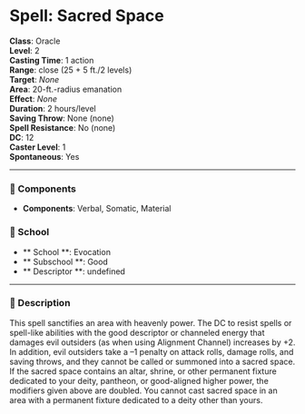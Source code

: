 
# Spell: Sacred Space
**Class**: Oracle  
**Level**: 2  
**Casting Time**: 1 action  
**Range**: close (25 + 5 ft./2 levels)  
**Target**: _None_  
**Area**: 20-ft.-radius emanation  
**Effect**: _None_  
**Duration**: 2 hours/level  
**Saving Throw**: None (none)  
**Spell Resistance**: No (none)  
**DC**: 12  
**Caster Level**: 1  
**Spontaneous**: Yes

---

### 🔮 Components
- **Components**: Verbal, Somatic, Material

### 🏫 School
- ** School **: Evocation
- ** Subschool **: Good
- ** Descriptor **: undefined
---

### 📜 Description
This spell sanctifies an area with heavenly power. The DC to resist spells or spell-like abilities with the good descriptor or channeled energy that damages evil outsiders (as when using Alignment Channel) increases by +2. In addition, evil outsiders take a –1 penalty on attack rolls, damage rolls, and saving throws, and they cannot be called or summoned into a sacred space. If the sacred space contains an altar, shrine, or other permanent fixture dedicated to your deity, pantheon, or good-aligned higher power, the modifiers given above are doubled. You cannot cast sacred space in an area with a permanent fixture dedicated to a deity other than yours.
